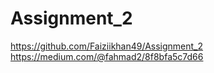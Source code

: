 # Assignment_2
https://github.com/Faiziikhan49/Assignment_2
https://medium.com/@fahmad2/8f8bfa5c7d66

